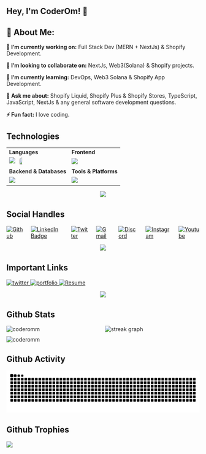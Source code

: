 ## Hey, I'm CoderOm! 👋

## 💫 About Me:

<b>🔭 I’m currently working on:</b>
Full Stack Dev (MERN + NextJs) & Shopify Development.

<b>👯 I’m looking to collaborate on:</b>
NextJs, Web3(Solana) & Shopify projects.

<b>🌱 I’m currently learning:</b>
DevOps, Web3 Solana & Shopify App Development.

<b>💬 Ask me about:</b>
Shopify Liquid, Shopify Plus & Shopify Stores, TypeScript, JavaScript, NextJs & any general software development questions.

<b>⚡ Fun fact:</b>
I love coding.

## Technologies

<table>
<tr>
    <td><strong>Languages</strong></td>
    <td><strong>Frontend</strong></td>
</tr>
<tr>
    <td style="display: flex; "><img src="https://skillicons.dev/icons?i=js,ts,cs&theme=light">
    <img style="border-radius: 8px; width: 23%; height: 100%; margin-left: 10px;" src="https://img.shields.io/badge/-95bf47?style=for-the-badge&logo=shopify&logoColor=white"></td>
    <td><img src="https://skillicons.dev/icons?i=html,css,react,nextjs,tailwind,bootstrap&theme=light"></td>
</tr>
<tr>
    <td><strong>Backend & Databases</strong></td>
    <td><strong>Tools & Platforms</strong></td>
</tr>
<tr>
    <td><img src="https://skillicons.dev/icons?i=nodejs,mongodb,express,postgresql,dotnet&theme=light"></td>
    <td><img src="https://skillicons.dev/icons?i=aws,docker,git,figma,nginx,postman&theme=light"></td>
</tr>
</table>

<p align="center"><img src="https://capsule-render.vercel.app/api?type=rect&color=gradient&height=2.5&section=footer&reversal=true&colors=22C55E,D45E1B"/></p>

## Social Handles

<div style="display: flex; justify-content: start; align-items: center; gap: 20px; width: 100%;">
<a href="https://github.com/coderomm">
        <img src="https://skillicons.dev/icons?i=github&theme=light" alt="Github" />
        </a>
<a href="https://www.linkedin.com/in/1omsharma/">
        <img src="https://skillicons.dev/icons?i=linkedin&theme=light"
            alt="LinkedIn Badge" />
    </a>
    <a href="https://x.com/1omsharma">
        <img src="https://skillicons.dev/icons?i=twitter&theme=light"
            alt="Twitter" />
    </a>
        <a href="mailto:mail.coderom@gmail.com">
        <img src="https://skillicons.dev/icons?i=gmail&theme=light" alt="Gmail" />
        </a>
        <a href="https://discord.com/channels/@coder.om">
        <img src="https://skillicons.dev/icons?i=discord&theme=light"
            alt="Discord" />
    </a>
        <a href="https://www.instagram.com/coder.om/">
        <img src="https://skillicons.dev/icons?i=instagram&theme=light"
            alt="Instagram" />
    </a>
        <a href="https://www.youtube.com/@Coder_Om">
        <img src="https://img.shields.io/badge/YouTube-FF0000.svg?logo=youtube&logoColor=white"
            alt="Youtube" />
    </a>
</div>
 
<p align="center"><img src="https://capsule-render.vercel.app/api?type=rect&color=gradient&height=2.5&section=footer&reversal=true&colors=22C55E,D45E1B"/></p>

## Important Links

<div>
    <a href="https://omsharma.vercel.app/" target="_blank">
      <img src="https://img.shields.io/badge/Full Stack Portfolio-000000?style=for-the-badge&logo=vercel&logoColor=white" alt="twitter" />
    </a>
    <a href="https://shopify-developer.vercel.app/" target="_blank">
      <img src="https://img.shields.io/badge/Shopify Portfolio-95bf47?style=for-the-badge&logo=shopify&logoColor=white" alt="portfolio" />
    </a>
    <a href="https://omsharma.vercel.app/OmSharma_Nov2024.pdf" target="_blank">
      <img src="https://img.shields.io/badge/Resume-000000?style=for-the-badge&logo=doc&logoColor=white" alt="Resume" />
    </a>
  </div>
  
  <p align="center"><img src="https://capsule-render.vercel.app/api?type=rect&color=gradient&height=2.5&section=footer&reversal=true&colors=22C55E,D45E1B"/></p>

## Github Stats

<div style="display: flex; justify-content: space-between; width: 100%;">
  <img src="https://github-readme-stats.vercel.app/api?username=coderomm&theme=dark&show_icons=true&locale=en&card_width=450&hide_border=true" alt="coderomm" width="49%" />
  <img src="https://streak-stats.demolab.com?user=coderomm&theme=dark&hide_border=true&border_radius=5&card_width=450" width="49%" alt="streak graph" />
</div>
<div style="margin-top: 10px; display: flex; justify-content: space-between; width: 100%;">
  <img src="https://github-readme-stats.vercel.app/api/top-langs/?username=coderomm&theme=dark&show_icons=true&locale=en&card_width=450&hide_border=true" alt="coderomm" width="49%" />
</div>

## Github Activity

<p align="center">
  <img src="https://github.com/coderomm/coderomm/blob/output/github-contribution-grid-snake-dark.svg" alt="snake" />
</p>

## Github Trophies

![](https://github-profile-trophy.vercel.app/?username=coderomm&theme=gruvbox&no-frame=false&no-bg=true&margin-w=4)

